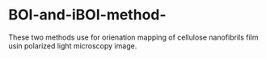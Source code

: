 # BOI-and-iBOI-method-
These  two methods use  for orienation mapping of cellulose  nanofibrils  film usin polarized light microscopy  image.
